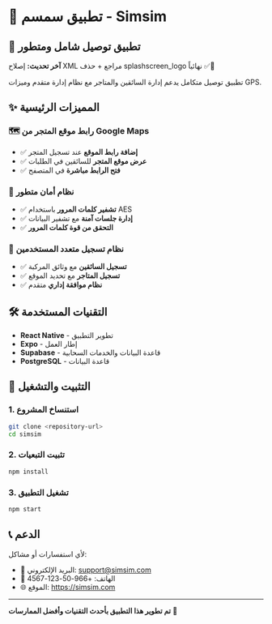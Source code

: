 # 🚀 تطبيق سمسم - Simsim

## 📱 تطبيق توصيل شامل ومتطور
**آخر تحديث:** إصلاح XML مراجع + حذف splashscreen_logo نهائياً ✅🔧

تطبيق توصيل متكامل يدعم إدارة السائقين والمتاجر مع نظام إدارة متقدم وميزات GPS.

## ✨ المميزات الرئيسية

### 🗺️ **رابط موقع المتجر من Google Maps**
- ✅ **إضافة رابط الموقع** عند تسجيل المتجر
- ✅ **عرض موقع المتجر** للسائقين في الطلبات
- ✅ **فتح الرابط مباشرة** في المتصفح

### 🔐 **نظام أمان متطور**
- ✅ **تشفير كلمات المرور** باستخدام AES
- ✅ **إدارة جلسات آمنة** مع تشفير البيانات
- ✅ **التحقق من قوة كلمات المرور**

### 👥 **نظام تسجيل متعدد المستخدمين**
- ✅ **تسجيل السائقين** مع وثائق المركبة
- ✅ **تسجيل المتاجر** مع تحديد الموقع
- ✅ **نظام موافقة إداري** متقدم

## 🛠️ التقنيات المستخدمة

- **React Native** - تطوير التطبيق
- **Expo** - إطار العمل
- **Supabase** - قاعدة البيانات والخدمات السحابية
- **PostgreSQL** - قاعدة البيانات

## 🚀 التثبيت والتشغيل

### 1. استنساخ المشروع
```bash
git clone <repository-url>
cd simsim
```

### 2. تثبيت التبعيات
```bash
npm install
```

### 3. تشغيل التطبيق
```bash
npm start
```

## 📞 الدعم

لأي استفسارات أو مشاكل:
- 📧 البريد الإلكتروني: support@simsim.com
- 📱 الهاتف: +966-50-123-4567
- 🌐 الموقع: https://simsim.com

---

**تم تطوير هذا التطبيق بأحدث التقنيات وأفضل الممارسات** 🚀